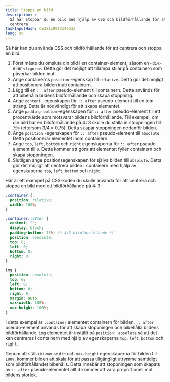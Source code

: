 ```yaml
---
title: Stoppa en bild
description: >-
  Så här stoppar du en bild med hjälp av CSS och bildförhållande för att
  centrera
taskInputHash: c5381c99f314e33a
lang: sv
---
```

Så här kan du använda CSS och bildförhållande för att centrera och stoppa en bild:
1. Först måste du omsluta din bild i en container-element, såsom en `<div>` eller `<figure>`. Detta gör det möjligt att tillämpa stilar på containern som påverkar bilden inuti.
2. Ange containerns `position` -egenskap till `relative`. Detta gör det möjligt att positionera bilden inuti containern.
3. Lägg till en `:: after` pseudo-element till containern. Detta används för att bibehålla bildens bildförhållande och skapa stoppning.
4. Ange `content` -egenskapen för `:: after` pseudo-element till en tom sträng. Detta är nödvändigt för att skapa elementet.
5. Ange `padding-bottom` -egenskapen för `:: after` pseudo-element till ett procentvärde som motsvarar bildens bildförhållande. Till exempel, om din bild har en bildförhållande på 4: 3 skulle du ställa in stoppningen till `75%` (eftersom 3/4 = 0,75). Detta skapar stoppningen nedanför bilden.
6. Ange `position` -egenskapen för `:: after` pseudo-element till `absolute`. Detta positionerar elementet inom containern.
7. Ange `top`, `left`, `bottom` och `right` egenskaperna för `:: after` pseudo-element till `0`. Detta kommer att göra att elementet fyller containern och skapa stoppningen.
8. Slutligen ange positionsegenskapen för själva bilden till `absolute`. Detta gör det möjligt att centrera bilden i containern med hjälp av egenskaperna `top`, `left`, `bottom` och `right`.

Här är ett exempel på CSS-koden du skulle använda för att centrera och stoppa en bild med ett bildförhållande på 4: 3:

```css
.container {
  position: relative;
  width: 100%;
}

.container::after {
  content: "";
  display: block;
  padding-bottom: 75%; /* 4:3 bildförhållande */
  position: absolute;
  top: 0;
  left: 0;
  bottom: 0;
  right: 0;
}

img {
  position: absolute;
  top: 0;
  left: 0;
  bottom: 0;
  right: 0;
  margin: auto;
  max-width: 100%;
  max-height: 100%;
}
```

I detta exempel är `.container` elementet containern för bilden. `:: after` pseudo-element används för att skapa stoppningen och bibehålla bildens bildförhållande. `img` elementet är inställt på `position: absolute` så att det kan centreras i containern med hjälp av egenskaperna `top`, `left`, `bottom` och `right`.

Genom att ställa in `max-width` och `max-height` egenskaperna för bilden till `100%`, kommer bilden att skala för att passa tillgängligt utrymme samtidigt som bildförhållandet bibehålls. Detta innebär att stoppningen som skapats av `:: after` pseudo-elementet alltid kommer att vara proportionell mot bildens storlek.

